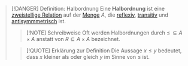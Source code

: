 > [!DANGER] Definition: Halbordnung
> Eine **Halbordnung** ist eine [zweistellige Relation](Zweistellige%20Relation.md) auf der [Menge](../../Menge.md) $A$, die [reflexiv](Reflexivität.md), [transitiv](Transitivität.md) und [antisymmmetrisch](Antisymmmetrie.md) ist.
> > [!NOTE] Schreibweise
> > Oft werden Halbordnungen durch $\le\,\subseteq A\times A$ anstatt von $R\subseteq A\times A$ bezeichnet.
> 
> > [!QUOTE] Erklärung zur Definition
> > Die Aussage $x\le y$ bedeutet, dass $x$ kleiner als oder gleich $y$ im Sinne von $\le$ ist.